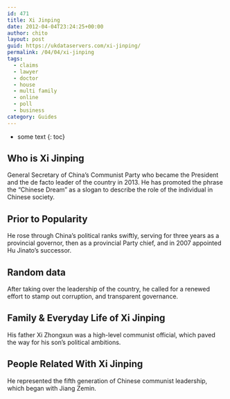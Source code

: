 ```yaml
---
id: 471
title: Xi Jinping
date: 2012-04-04T23:24:25+00:00
author: chito
layout: post
guid: https://ukdataservers.com/xi-jinping/
permalink: /04/04/xi-jinping
tags:
  - claims
  - lawyer
  - doctor
  - house
  - multi family
  - online
  - poll
  - business
category: Guides
---
```


* some text
{: toc}


## Who is  Xi Jinping
                  
                  
                  
General Secretary of China&#8217;s Communist Party who became the President and the de facto leader of the country in 2013. He has promoted the phrase the &#8220;Chinese Dream&#8221; as a slogan to describe the role of the individual in Chinese society.
                  
                
                
                
## Prior to Popularity 
                  
                  
                  
He rose through China&#8217;s political ranks swiftly, serving for three years as a provincial governor, then as a provincial Party chief, and in 2007 appointed Hu Jinato&#8217;s successor.
                  
                
                
                
## Random data 
                  
                  
                  
After taking over the leadership of the country, he called for a renewed effort to stamp out corruption, and transparent governance.
                  
                
                
                
## Family & Everyday Life of Xi Jinping
                  
                  
                  
His father Xi Zhongxun was a high-level communist official, which paved the way for his son&#8217;s political ambitions.
                  
                
                
                
## People Related With  Xi Jinping
                  
                  
                  
He represented the fifth generation of Chinese communist leadership, which began with Jiang Zemin.
                  
                
              
            
          
          
          
    
    
  
